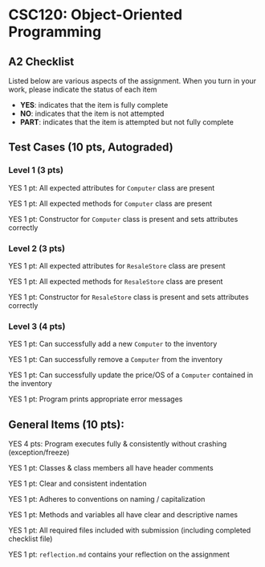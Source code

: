 # CSC120: Object-Oriented Programming
## A2 Checklist

Listed below are various aspects of the assignment.  When you turn in your work, please indicate the status of each item

- **YES**: indicates that the item is fully complete
- **NO**: indicates that the item is not attempted
- **PART**: indicates that the item is attempted but not fully complete

## Test Cases (10 pts, Autograded)

### Level 1 (3 pts)

YES 1 pt: All expected attributes for `Computer` class are present

YES 1 pt: All expected methods for `Computer` class are present

YES 1 pt: Constructor for `Computer` class is present and sets attributes correctly

### Level 2 (3 pts)

YES 1 pt: All expected attributes for `ResaleStore` class are present

YES 1 pt: All expected methods for `ResaleStore` class are present

YES 1 pt: Constructor for `ResaleStore` class is present and sets attributes correctly

### Level 3 (4 pts)

YES 1 pt: Can successfully add a new `Computer` to the inventory

YES 1 pt: Can successfully remove a `Computer` from the inventory

YES 1 pt: Can successfully update the price/OS of a `Computer` contained in the inventory

YES 1 pt: Program prints appropriate error messages

## General Items (10 pts):

YES 4 pts: Program executes fully & consistently without crashing (exception/freeze)

YES 1 pt: Classes & class members all have header comments

YES 1 pt: Clear and consistent indentation

YES 1 pt: Adheres to conventions on naming / capitalization

YES 1 pt: Methods and variables all have clear and descriptive names

YES 1 pt: All required files included with submission (including completed checklist file)

YES 1 pt: `reflection.md` contains your reflection on the assignment
